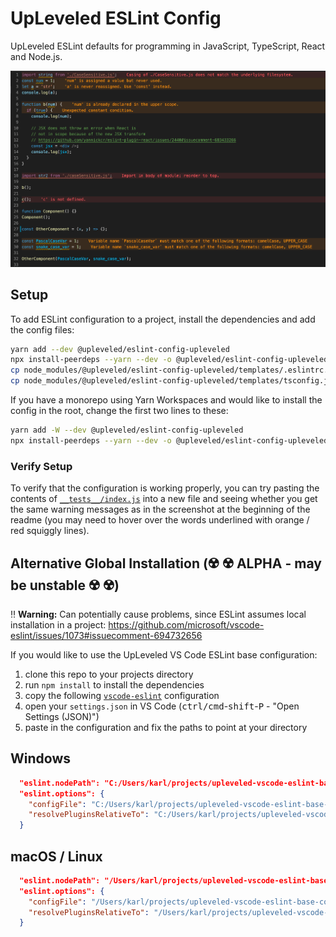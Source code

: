 # UpLeveled ESLint Config

UpLeveled ESLint defaults for programming in JavaScript, TypeScript, React and Node.js.

<img src="screenshot.png" alt="Screenshot of errors and warnings generated by this configuration" />

## Setup

To add ESLint configuration to a project, install the dependencies and add the config files:

```sh
yarn add --dev @upleveled/eslint-config-upleveled
npx install-peerdeps --yarn --dev -o @upleveled/eslint-config-upleveled
cp node_modules/@upleveled/eslint-config-upleveled/templates/.eslintrc.js ./
cp node_modules/@upleveled/eslint-config-upleveled/templates/tsconfig.json ./
```

If you have a monorepo using Yarn Workspaces and would like to install the config in the root, change the first two lines to these:

```sh
yarn add -W --dev @upleveled/eslint-config-upleveled
npx install-peerdeps --yarn --dev -o @upleveled/eslint-config-upleveled --extra-args "-W"
```

<!--

Old instructions

FIXME: Remove? Or restore once create-react-app v4 is out (with ESLint 7)?

## Setup

To add ESLint configuration to a project, the first steps are to install the dependencies and add the file:

```sh
yarn add --dev eslint-plugin-cypress eslint-config-react-app @typescript-eslint/parser
```

Then create a file in the root of your project called `.eslintrc.json` and add the content of [the `.eslintrc.json` file](https://github.com/upleveled/upleveled-vscode-eslint-base-config/blob/main/.eslintrc.json).

If you are using `create-react-app` in this project, this is enough! You're ready to go.

If the project doesn't use `create-react-app`, read on:

### Without `create-react-app`

With projects that don't use `create-react-app` (eg. Node.js or Next.js), then you will need to also run the following command:

<!--
  TODO: Fix this installation command when new CRA version comes out
  eg. npx install-peerdeps --dev --yarn eslint-config-react-app
  Ref: https://github.com/facebook/create-react-app/pull/9434#issuecomment-696566848
->

```sh
yarn add upleveled/eslint-config-upleveled
npx install-peerdeps --dev --yarn -o eslint-config-upleveled
yarn remove eslint-config-upleveled
```

-->

### Verify Setup

To verify that the configuration is working properly, you can try pasting the contents of [`__tests__/index.js`](./__tests__/index.js) into a new file and seeing whether you get the same warning messages as in the screenshot at the beginning of the readme (you may need to hover over the words underlined with orange / red squiggly lines).

## Alternative Global Installation (☢️ ☢️ ALPHA - may be unstable ☢️ ☢️)

‼️ **Warning:** Can potentially cause problems, since ESLint assumes local installation in a project: https://github.com/microsoft/vscode-eslint/issues/1073#issuecomment-694732656

If you would like to use the UpLeveled VS Code ESLint base configuration:

1. clone this repo to your projects directory
2. run `npm install` to install the dependencies
3. copy the following [`vscode-eslint`](https://marketplace.visualstudio.com/items?itemName=dbaeumer.vscode-eslint) configuration
4. open your `settings.json` in VS Code (<kbd>ctrl/cmd</kbd>-<kbd>shift</kbd>-<kbd>P</kbd> - "Open Settings (JSON)")
5. paste in the configuration and fix the paths to point at your directory

## Windows

```json
  "eslint.nodePath": "C:/Users/karl/projects/upleveled-vscode-eslint-base-config/node_modules",
  "eslint.options": {
    "configFile": "C:/Users/karl/projects/upleveled-vscode-eslint-base-config/.eslintrc.json",
    "resolvePluginsRelativeTo": "C:/Users/karl/projects/upleveled-vscode-eslint-base-config/node_modules"
  }
```

## macOS / Linux

```json
  "eslint.nodePath": "/Users/karl/projects/upleveled-vscode-eslint-base-config/node_modules",
  "eslint.options": {
    "configFile": "/Users/karl/projects/upleveled-vscode-eslint-base-config/.eslintrc.json",
    "resolvePluginsRelativeTo": "/Users/karl/projects/upleveled-vscode-eslint-base-config/node_modules"
  }
```
